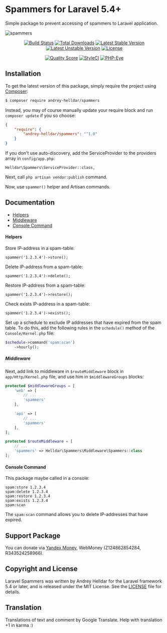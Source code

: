# Spammers for Laravel 5.4+

Simple package to prevent accessing of spammers to Laravel application.

![spammers](https://user-images.githubusercontent.com/10347617/33530091-1cba8f1a-d88b-11e7-8d1d-eb7a924199d2.png)

<p align="center">
<a href="https://travis-ci.org/andrey-helldar/spammers"><img src="https://travis-ci.org/andrey-helldar/spammers.svg?branch=master&style=flat-square" alt="Build Status" /></a>
<a href="https://packagist.org/packages/andrey-helldar/spammers"><img src="https://img.shields.io/packagist/dt/andrey-helldar/spammers.svg?style=flat-square" alt="Total Downloads" /></a>
<a href="https://packagist.org/packages/andrey-helldar/spammers"><img src="https://poser.pugx.org/andrey-helldar/spammers/v/stable?format=flat-square" alt="Latest Stable Version" /></a>
<a href="https://packagist.org/packages/andrey-helldar/spammers"><img src="https://poser.pugx.org/andrey-helldar/spammers/v/unstable?format=flat-square" alt="Latest Unstable Version" /></a>
<a href="https://github.com/andrey-helldar/spammers"><img src="https://poser.pugx.org/andrey-helldar/spammers/license?format=flat-square" alt="License" /></a>
</p>


<p align="center">
<a href="https://github.com/andrey-helldar/spammers"><img src="https://img.shields.io/scrutinizer/g/andrey-helldar/spammers.svg?style=flat-square" alt="Quality Score" /></a>
<a href="https://styleci.io/repos/112966311"><img src="https://styleci.io/repos/112966311/shield" alt="StyleCI" /></a>
<a href="https://php-eye.com/package/andrey-helldar/spammers"><img src="https://php-eye.com/badge/andrey-helldar/spammers/tested.svg?style=flat" alt="PHP-Eye" /></a>
</p>

## Installation

To get the latest version of this package, simply require the project using [Composer](https://getcomposer.org/):

```bash
$ composer require andrey-helldar/spammers
```

Instead, you may of course manually update your require block and run `composer update` if you so choose:

```json
{
    "require": {
        "andrey-helldar/spammers": "^1.0"
    }
}
```

If you don't use auto-discovery, add the ServiceProvider to the providers array in `config/app.php`:

    Helldar\Spammers\ServiceProvider::class,

Next, call `php artisan vendor:publish` command.

Now, use `spammer()` helper and Artisan commands.


## Documentation

* [Helpers](#helpers)
* [Middleware](#middleware)
* [Console Command](#console-command)


#### Helpers

Store IP-address in a spam-table:

    spammer('1.2.3.4')->store();


Delete IP-address from a spam-table:

    spammer('1.2.3.4')->delete();


Restore IP-address from a spam-table:

    spammer('1.2.3.4')->restore();


Check exists IP-address in a spam-table:

    spammer('1.2.3.4')->exists();

Set up a schedule to exclude IP addresses that have expired from the spam table. To do this, add the following rules in the `schedule()` method of the `Console/Kernel.php` file:

```php
$schedule->command('spam:scan')
    ->hourly();
```


##### Middleware

Next, add link to middleware in `$routeMiddleware` block in `app/Http/Kernel.php` file, and use him in `$middlewareGroups` blocks:

```php
protected $middlewareGroups = [
    'web' => [
        // ...
        'spammers'
    ],

    'api' => [
        // ...
        'spammers'
    ],
];

protected $routeMiddleware = [
    // ...
    'spammers' => Helldar\Spammers\Middleware\Spammers::class
];
```


#### Console Command

This package maybe called in a console:

    spam:store 1.2.3.4
    spam:delete 1.2.3.4
    spam:restore 1.2.3.4
    spam:exists 1.2.3.4
    spam:scan

The `spam:scan` command allows you to delete IP-addresses that have expired.

## Support Package

You can donate via [Yandex Money](https://money.yandex.ru/quickpay/shop-widget?account=410012608840929&quickpay=shop&payment-type-choice=on&mobile-payment-type-choice=on&writer=seller&targets=Andrey+Helldar%3A+Open+Source+Projects&targets-hint=&default-sum=&button-text=04&mail=on&successURL=), WebMoney (Z124862854284, R343524258966).

## Copyright and License

Laravel Spammers was written by Andrey Helldar for the Laravel framework 5.4 or later, and is released under the MIT License. See the [LICENSE](LICENSE) file for details.

## Translation

Translations of text and comment by Google Translate. Help with translation +1 in karma :)
